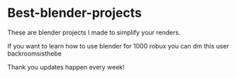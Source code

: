 # Best-blender-projects
These are blender projects I made to simplify your renders.

If you want to learn how to use blender for 1000 robux you can dm this user backroomsisthebe

Thank you updates happen every week!
